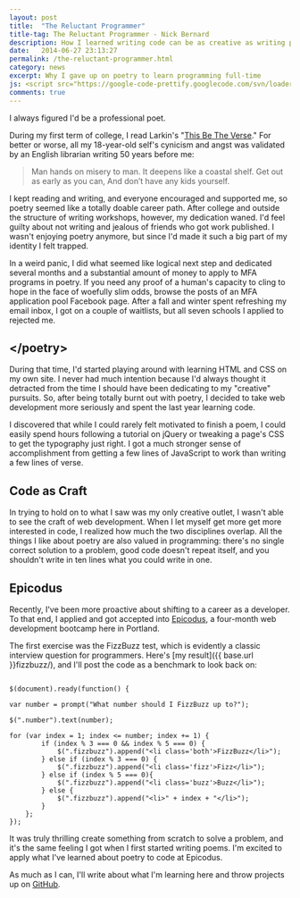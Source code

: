```yaml
---
layout: post
title:  "The Reluctant Programmer"
title-tag: The Reluctant Programmer - Nick Bernard
description: How I learned writing code can be as creative as writing poetry.
date:   2014-06-27 23:13:27
permalink: /the-reluctant-programmer.html
category: news
excerpt: Why I gave up on poetry to learn programming full-time
js: <script src="https://google-code-prettify.googlecode.com/svn/loader/run_prettify.js?skin=desert"></script>
comments: true
---
```

<p class="intro">I always figured I'd be a professional poet.</p>

During my first term of college, I read Larkin's "[This Be The Verse](http://www.poetryfoundation.org/poem/178055)." For better or worse, all my 18-year-old self's cynicism and angst was validated by an English librarian writing 50 years before me:

><span class="verse even">Man hands on misery to man.</span>
><span class="verse odd">It deepens like a coastal shelf.</span>
><span class="verse even">Get out as early as you can,</span>
><span class="verse odd">And don’t have any kids yourself.</span>

I kept reading and writing, and everyone encouraged and supported me, so poetry seemed like a totally doable career path. After college and outside the structure of writing workshops, however, my dedication waned. I'd feel guilty about not writing and jealous of friends who got work published. I wasn't enjoying poetry anymore, but since I'd made it such a big part of my identity I felt trapped.

In a weird panic, I did what seemed like logical next step and dedicated several months and a substantial amount of money to apply to MFA programs in poetry. If you need any proof of a human's capacity to cling to hope in the face of woefully slim odds, browse the posts of an MFA application pool Facebook page. After a fall and winter spent refreshing my email inbox, I got on a couple of waitlists, but all seven schools I applied to rejected me.

## &lt;/poetry&gt;

During that time, I'd started playing around with learning HTML and CSS on my own site. I never had much intention because I'd always thought it detracted from the time I should have been dedicating to my "creative" pursuits. So, after being totally burnt out with poetry, I decided to take web development more seriously and spent the last year learning code.

I discovered that while I could rarely felt motivated to finish a poem, I could easily spend hours following a tutorial on jQuery or tweaking a page's CSS to get the typography just right. I got a much stronger sense of accomplishment from getting a few lines of JavaScript to work than writing a few lines of verse.

## Code as Craft

In trying to hold on to what I saw was my only creative outlet, I wasn't able to see the craft of web development. When I let myself get more get more interested in code, I realized how much the two disciplines overlap. All the things I like about poetry are also valued in programming: there's no single correct solution to a problem, good code doesn't repeat itself, and you shouldn't write in ten lines what you could write in one.

## Epicodus

Recently, I've been more proactive about shifting to a career as a developer. To that end, I applied and got accepted into [Epicodus](http://www.epicodus.com), a four-month web development bootcamp here in Portland.

The first exercise was the FizzBuzz test, which is evidently a classic interview question for programmers. Here's [my result]({{ base.url }}fizzbuzz/), and I'll post the code as a benchmark to look back on:

<pre class="prettyprint"><code class="language-js">
$(document).ready(function() {

var number = prompt("What number should I FizzBuzz up to?");

$(".number").text(number);

for (var index = 1; index <= number; index += 1) {
		if (index % 3 === 0 && index % 5 === 0) {
			$(".fizzbuzz").append("&lt;li class=&#39;both&#39;&gt;FizzBuzz&lt;/li&gt;");
		} else if (index % 3 === 0) {
			$(".fizzbuzz").append("&lt;li class=&#39;fizz&#39;&gt;Fizz&lt;/li&gt;");
		} else if (index % 5 === 0){
			$(".fizzbuzz").append("&lt;li class=&#39;buzz&#39;&gt;Buzz&lt;/li&gt;");
		} else {
			$(".fizzbuzz").append("&lt;li&gt;" + index + "&lt;/li&gt;");
		}
	};
});
</code></pre>

It was truly thrilling create something from scratch to solve a problem, and it's the same feeling I got when I first started writing poems. I'm excited to apply what I've learned about poetry to code at Epicodus.

As much as I can, I'll write about what I'm learning here and throw projects up on [GitHub](https://github.com/nrbernard).